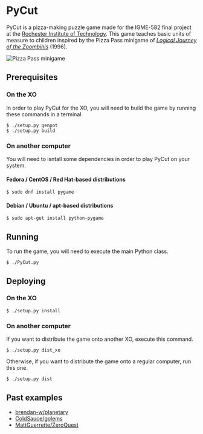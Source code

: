 # PyCut

PyCut is a pizza-making puzzle game made for the IGME-582 final project at the [Rochester Institute of Technology](https://www.rit.edu). This game teaches basic units of measure to children inspired by the Pizza Pass minigame of *[Logical Journey of the Zoombinis](https://en.wikipedia.org/wiki/Zoombinis)* (1996).

![Pizza Pass minigame](https://upload.wikimedia.org/wikipedia/en/b/bd/Original_Zoombinis_Pizza_Pass.jpg)


## Prerequisites

### On the XO

In order to play PyCut for the XO, you will need to build the game by running these commands in a terminal.

```
$ ./setup.py genpot
$ ./setup.py build
```

### On another computer

You will need to isntall some dependencies in order to play PyCut on your system.

#### Fedora / CentOS / Red Hat-based distributions

```
$ sudo dnf install pygame
```

#### Debian / Ubuntu / apt-based distributions

```
$ sudo apt-get install python-pygame
```

## Running

To run the game, you will need to execute the main Python class.

```
$ ./PyCut.py
```

## Deploying

### On the XO

```
$ ./setup.py install
```

### On another computer

If you want to distribute the game onto another XO, execute this command.

```
$ ./setup.py dist_xo
```

Otherwise, if you want to distribute the game onto a regular computer, run this one.

```
$ ./setup.py dist
```

## Past examples

* [brendan-w/planetary](https://github.com/brendan-w/planetary)
* [ColdSauce/golems](https://github.com/ColdSauce/golems)
* [MattGuerrette/ZeroQuest](https://github.com/MattGuerrette/ZeroQuest)